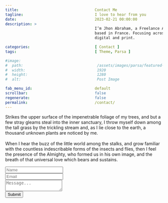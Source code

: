 ```yaml
---
title:                                  Contact Me
tagline:                                I love to hear from you
date:                                   2023-02-21 00:00:00
description: >
                                        I’m Jhon Abraham, a Freelance Art Director
                                        based in France. Focusing across branding and identity,
                                        digital and print.

categories:                             [ Contact ]
tags:                                   [ Theme, Parsa ]

#image:
#  path:                                 /assets/images/parsa/featured-post/post-1.jpg
#  width:                                1920
#  height:                               1280
#  alt:                                  Post Image

fab_menu_id:                            default
scrollbar:                              false
regenerate:                             false
permalink:                              /contact/
---
```


<p class="mb-5">
  Strikes the upper surface of the impenetrable foliage of my trees, and
  but a few stray gleams steal into the inner sanctuary, I throw myself
  down among the tall grass by the trickling stream and, as I lie close
  to the earth, a thousand unknown plants are noticed by me.
  <br><br>
  When I hear the buzz of the little world among the stalks, and grow
  familiar with the countless indescribable forms of the insects and flies,
  then I feel the presence of the Almighty, who formed us in his own image,
  and the breath of that universal love which bears and sustains.
</p>

<form action="https://formspree.io/{{ site.contact-form }}" method="POST" class="row">

  <div class="col-lg-6">
    <input type="text" class="form-control mb-4" name="name" id="name" placeholder="Name">
  </div>

  <div class="col-lg-6">
    <input type="email" class="form-control mb-4" name="_replyto" id="email" placeholder="Email">
  </div>

  <div class="col-12">
    <textarea name="message" id="message" class="form-control mb-4" placeholder="Message..."></textarea>
  </div>

  <div class="col-12">
    <div class="d-grid gap-2">
      <button id="submitButton" class="btn btn-primary disabled mt-6" type="submit">Submit</button>
    </div>
  </div>

</form>
